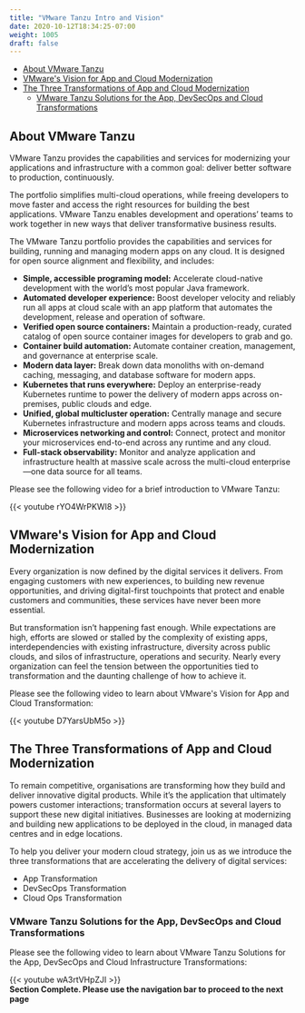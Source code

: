 ```yaml
---
title: "VMware Tanzu Intro and Vision"
date: 2020-10-12T18:34:25-07:00
weight: 1005
draft: false
---
```


- [About VMware Tanzu](#about-vmware-tanzu)
- [VMware's Vision for App and Cloud Modernization](#vmwares-vision-for-app-and-cloud-modernization)
- [The Three Transformations of App and Cloud Modernization](#the-three-transformations-of-app-and-cloud-modernization)
  - [VMware Tanzu Solutions for the App, DevSecOps and Cloud Transformations](#vmware-tanzu-solutions-for-the-app-devsecops-and-cloud-transformations)

## About VMware Tanzu

VMware Tanzu provides the capabilities and services for modernizing your applications and infrastructure with a common goal: deliver better software to production, continuously.  

The portfolio simplifies multi-cloud operations, while freeing developers to move faster and access the right resources for building the best applications. VMware Tanzu enables development and operations’ teams to work together in new ways that deliver transformative business results. 

The VMware Tanzu portfolio provides the capabilities and services for building, running and managing modern apps on any cloud. It is designed for open source alignment and flexibility, and includes: 

- **Simple, accessible programing model:** Accelerate cloud-native development with the world’s most popular Java framework.
- **Automated developer experience:** Boost developer velocity and reliably run all apps at cloud scale with an app platform that automates the development, release and operation of software.
- **Verified open source containers:** Maintain a production-ready, curated catalog of open source container images for developers to grab and go.
- **Container build automation:** Automate container creation, management, and governance at enterprise scale.
- **Modern data layer:** Break down data monoliths with on-demand caching, messaging, and database software for modern apps.
- **Kubernetes that runs everywhere:** Deploy an enterprise-ready Kubernetes runtime to power the delivery of modern apps across on-premises, public clouds and edge. 
- **Unified, global multicluster operation:** Centrally manage and secure Kubernetes infrastructure and modern apps across teams and clouds.
- **Microservices networking and control:** Connect, protect and monitor your microservices end-to-end across any runtime and any cloud.
- **Full-stack observability:** Monitor and analyze application and infrastructure health at massive scale across the multi-cloud enterprise—one data source for all teams.

Please see the following video for a brief introduction to VMware Tanzu:

{{< youtube rYO4WrPKWI8 >}}

## VMware's Vision for App and Cloud Modernization

Every organization is now defined by the digital services it delivers. From engaging customers with new experiences, to building new revenue opportunities, and driving digital-first touchpoints that protect and enable customers and communities, these services have never been more essential.

But transformation isn’t happening fast enough. While expectations are high, efforts are slowed or stalled by the complexity of existing apps, interdependencies with existing infrastructure, diversity across public clouds, and silos of infrastructure, operations and security. Nearly every organization can feel the tension between the opportunities tied to transformation and the daunting challenge of how to achieve it. 

Please see the following video to learn about VMware's Vision for App and Cloud Transformation:

{{< youtube D7YarsUbM5o >}}

## The Three Transformations of App and Cloud Modernization

To remain competitive, organisations are transforming how they build and deliver innovative digital products. While it’s the application that ultimately powers customer interactions; transformation occurs at several layers to support these new digital initiatives. Businesses are looking at modernizing and building new applications to be deployed in the cloud, in managed data centres and in edge locations.  

To help you deliver your modern cloud strategy, join us as we introduce the three transformations that are accelerating the delivery of digital services:  
- App Transformation 
- DevSecOps Transformation 
- Cloud Ops Transformation

### VMware Tanzu Solutions for the App, DevSecOps and Cloud Transformations

Please see the following video to learn about VMware Tanzu Solutions for the App, DevSecOps and Cloud Infrastructure Transformations:

{{< youtube wA3rtVHpZJI >}}
</br>
**Section Complete. Please use the navigation bar to proceed to the next page**
